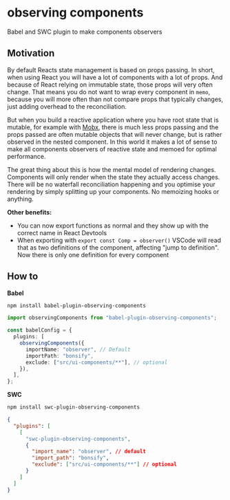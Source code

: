 # observing components

Babel and SWC plugin to make components observers

## Motivation

By default Reacts state management is based on props passing. In short, when using React you will have a lot of components with a lot of props. And because of React relying on immutable state, those props will very often change. That means you do not want to wrap every component in `memo`, because you will more often than not compare props that typically changes, just adding overhead to the reconciliation.

But when you build a reactive application where you have root state that is mutable, for example with [Mobx](https://mobx.js.org/README.html), there is much less props passing and the props passed are often mutable objects that will never change, but is rather observed in the nested component. In this world it makes a lot of sense to make all components observers of reactive state and memoed for optimal performance.

The great thing about this is how the mental model of rendering changes. Components will only render when the state they actually access changes. There will be no waterfall reconciliation happening and you optimise your rendering by simply splitting up your components. No memoizing hooks or anything.

**Other benefits:**

- You can now export functions as normal and they show up with the correct name in React Devtools
- When exporting with `export const Comp = observer()` VSCode will read that as two definitions of the component, affecting "jump to definition". Now there is only one definition for every component

## How to

**Babel**

```sh
npm install babel-plugin-observing-components
```

```ts
import observingComponents from "babel-plugin-observing-components";

const babelConfig = {
  plugins: [
    observingComponents({
      importName: "observer", // Default
      importPath: "bonsify",
      exclude: ["src/ui-components/**"], // optional
    }),
  ],
};
```

**SWC**

```sh
npm install swc-plugin-observing-components
```

```json
{
  "plugins": [
    [
      "swc-plugin-observing-components",
      {
        "import_name": "observer", // default
        "import_path": "bonsify",
        "exclude": ["src/ui-components/**"] // optional
      }
    ]
  ]
}
```
